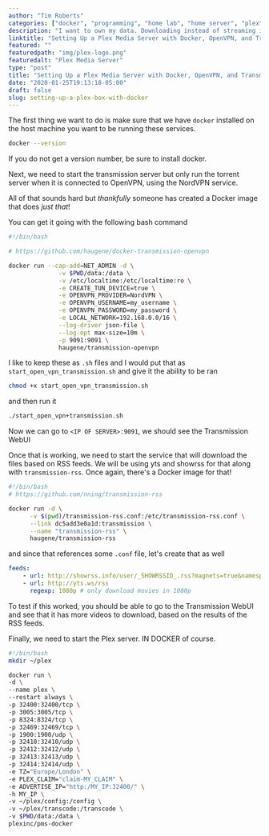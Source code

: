 ```yaml
---
author: "Tim Roberts"
categories: ["docker", "programming", "home lab", "home server", "plex"]
description: "I want to own my data. Downloading instead of streaming is a start. This is how I set up a Plex server using NordVPN, Transmission, and Docker"
linktitle: "Setting Up a Plex Media Server with Docker, OpenVPN, and Transmission"
featured: ""
featuredpath: "img/plex-logo.png"
featuredalt: "Plex Media Server"
type: "post"
title: "Setting Up a Plex Media Server with Docker, OpenVPN, and Transmission with RSS Feeds"
date: "2020-01-25T19:13:18-05:00"
draft: false 
slug: setting-up-a-plex-box-with-docker
---
```



The first thing we want to do is make sure that we have `docker` installed on the host machine you want
to be running these services.

```bash
docker --version
```

If you do not get a version number, be sure to install docker.

Next, we need to start the transmission server but only run the torrent server when it is connected
to OpenVPN, using the NordVPN service.

All of that sounds hard but _thankfully_ someone has created a Docker image that does _just that_!

You can get it going with the following bash command

```sh
#!/bin/bash

# https://github.com/haugene/docker-transmission-openvpn

docker run --cap-add=NET_ADMIN -d \
              -v $PWD/data:/data \
              -v /etc/localtime:/etc/localtime:ro \
              -e CREATE_TUN_DEVICE=true \
              -e OPENVPN_PROVIDER=NordVPN \
              -e OPENVPN_USERNAME=my_username \
              -e OPENVPN_PASSWORD=my_password \
              -e LOCAL_NETWORK=192.168.0.0/16 \
              --log-driver json-file \
              --log-opt max-size=10m \
              -p 9091:9091 \
              haugene/transmission-openvpn
```

I like to keep these as `.sh` files and I would put that as `start_open_vpn_transmission.sh` and
give it the ability to be ran

```sh
chmod +x start_open_vpn_transmission.sh
```

and then run it

```sh
./start_open_vpn+transmission.sh
```

Now we can go to `<IP OF SERVER>:9091`, we should see the Transmission WebUI

Once that is working, we need to start the service that will download the files based on RSS feeds.
We will be using yts and showrss for that along with `transmission-rss`. Once again, there's
a Docker image for that!

```sh
#!/bin/bash
# https://github.com/nning/transmission-rss

docker run -d \
      -v $(pwd)/transmission-rss.conf:/etc/transmission-rss.conf \
      --link dc5add3e0a1d:transmission \
      --name "transmission-rss" \
      haugene/transmission-rss

```

and since that references some `.conf` file, let's create that as well

```yaml
feeds:
    - url: http://showrss.info/user/_SHOWRSSID_.rss?magnets=true&namespaces=true&name=null&quality=null&re=null
    - url: http://yts.ws/rss
      regexp: 1080p # only download movies in 1080p
```

To test if this worked, you should be able to go to the Transmission WebUI and see that it has
more videos to download, based on the results of the RSS feeds.

Finally, we need to start the Plex server. IN DOCKER of course.

```sh
#!/bin/bash
mkdir ~/plex

docker run \
-d \
--name plex \
--restart always \
-p 32400:32400/tcp \
-p 3005:3005/tcp \
-p 8324:8324/tcp \
-p 32469:32469/tcp \
-p 1900:1900/udp \
-p 32410:32410/udp \
-p 32412:32412/udp \
-p 32413:32413/udp \
-p 32414:32414/udp \
-e TZ="Europe/London" \
-e PLEX_CLAIM="claim-MY_CLAIM" \
-e ADVERTISE_IP="http:/MY_IP:32400/" \
-h MY_IP \
-v ~/plex/config:/config \
-v ~/plex/transcode:/transcode \
-v $PWD/data:/data \
plexinc/pms-docker
```
